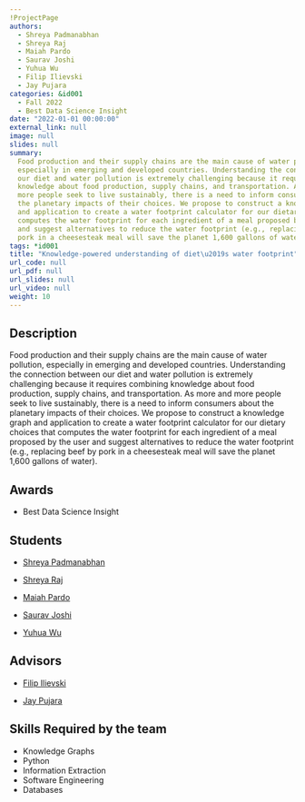 ```yaml
---
!ProjectPage
authors:
  - Shreya Padmanabhan
  - Shreya Raj
  - Maiah Pardo
  - Saurav Joshi
  - Yuhua Wu
  - Filip Ilievski
  - Jay Pujara
categories: &id001
  - Fall 2022
  - Best Data Science Insight
date: "2022-01-01 00:00:00"
external_link: null
image: null
slides: null
summary:
  Food production and their supply chains are the main cause of water pollution,
  especially in emerging and developed countries. Understanding the connection between
  our diet and water pollution is extremely challenging because it requires combining
  knowledge about food production, supply chains, and transportation. As more and
  more people seek to live sustainably, there is a need to inform consumers about
  the planetary impacts of their choices. We propose to construct a knowledge graph
  and application to create a water footprint calculator for our dietary choices that
  computes the water footprint for each ingredient of a meal proposed by the user
  and suggest alternatives to reduce the water footprint (e.g., replacing beef by
  pork in a cheesesteak meal will save the planet 1,600 gallons of water).
tags: *id001
title: "Knowledge-powered understanding of diet\u2019s water footprint"
url_code: null
url_pdf: null
url_slides: null
url_video: null
weight: 10
---
```


## Description

Food production and their supply chains are the main cause of water pollution, especially in emerging and developed countries. Understanding the connection between our diet and water pollution is extremely challenging because it requires combining knowledge about food production, supply chains, and transportation. As more and more people seek to live sustainably, there is a need to inform consumers about the planetary impacts of their choices. We propose to construct a knowledge graph and application to create a water footprint calculator for our dietary choices that computes the water footprint for each ingredient of a meal proposed by the user and suggest alternatives to reduce the water footprint (e.g., replacing beef by pork in a cheesesteak meal will save the planet 1,600 gallons of water).

## Awards

- Best Data Science Insight

## Students

- [Shreya Padmanabhan](../../../author/shreya-padmanabhan)

- [Shreya Raj](../../../author/shreya-raj)

- [Maiah Pardo](../../../author/maiah-pardo)

- [Saurav Joshi](../../../author/saurav-joshi)

- [Yuhua Wu](../../../author/yuhua-wu)

## Advisors

- [Filip Ilievski](../../../author/filip-ilievski)

- [Jay Pujara](../../../author/jay-pujara)

## Skills Required by the team

- Knowledge Graphs
- Python
- Information Extraction
- Software Engineering
- Databases

